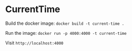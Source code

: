 # CurrentTime

Build the docker image: `docker build -t current-time .`

Run the image: `docker run -p 4000:4000 -t current-time`

Visit `http://localhost:4000`

